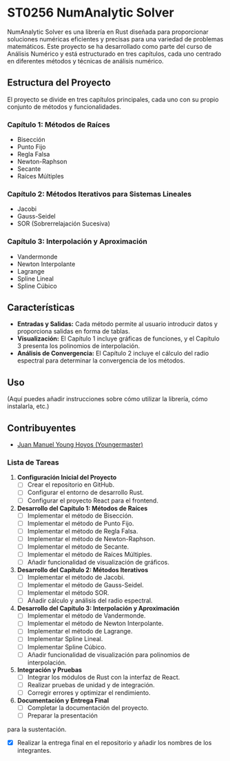 # ST0256 NumAnalytic Solver

NumAnalytic Solver es una librería en Rust diseñada para proporcionar soluciones numéricas eficientes y precisas para una variedad de problemas matemáticos. Este proyecto se ha desarrollado como parte del curso de Análisis Numérico y está estructurado en tres capítulos, cada uno centrado en diferentes métodos y técnicas de análisis numérico.

## Estructura del Proyecto

El proyecto se divide en tres capítulos principales, cada uno con su propio conjunto de métodos y funcionalidades.

### Capítulo 1: Métodos de Raíces

- Bisección
- Punto Fijo
- Regla Falsa
- Newton-Raphson
- Secante
- Raíces Múltiples

### Capítulo 2: Métodos Iterativos para Sistemas Lineales

- Jacobi
- Gauss-Seidel
- SOR (Sobrerrelajación Sucesiva)

### Capítulo 3: Interpolación y Aproximación

- Vandermonde
- Newton Interpolante
- Lagrange
- Spline Lineal
- Spline Cúbico

## Características

- **Entradas y Salidas:** Cada método permite al usuario introducir datos y proporciona salidas en forma de tablas.
- **Visualización:** El Capítulo 1 incluye gráficas de funciones, y el Capítulo 3 presenta los polinomios de interpolación.
- **Análisis de Convergencia:** El Capítulo 2 incluye el cálculo del radio espectral para determinar la convergencia de los métodos.

## Uso

(Aquí puedes añadir instrucciones sobre cómo utilizar la librería, cómo instalarla, etc.)

## Contribuyentes

- [Juan Manuel Young Hoyos (Youngermaster)](https://github.com/Youngermaster)

### Lista de Tareas

1. **Configuración Inicial del Proyecto**
   - [ ] Crear el repositorio en GitHub.
   - [ ] Configurar el entorno de desarrollo Rust.
   - [ ] Configurar el proyecto React para el frontend.

2. **Desarrollo del Capítulo 1: Métodos de Raíces**
   - [ ] Implementar el método de Bisección.
   - [ ] Implementar el método de Punto Fijo.
   - [ ] Implementar el método de Regla Falsa.
   - [ ] Implementar el método de Newton-Raphson.
   - [ ] Implementar el método de Secante.
   - [ ] Implementar el método de Raíces Múltiples.
   - [ ] Añadir funcionalidad de visualización de gráficos.

3. **Desarrollo del Capítulo 2: Métodos Iterativos**
   - [ ] Implementar el método de Jacobi.
   - [ ] Implementar el método de Gauss-Seidel.
   - [ ] Implementar el método SOR.
   - [ ] Añadir cálculo y análisis del radio espectral.

4. **Desarrollo del Capítulo 3: Interpolación y Aproximación**
   - [ ] Implementar el método de Vandermonde.
   - [ ] Implementar el método de Newton Interpolante.
   - [ ] Implementar el método de Lagrange.
   - [ ] Implementar Spline Lineal.
   - [ ] Implementar Spline Cúbico.
   - [ ] Añadir funcionalidad de visualización para polinomios de interpolación.

5. **Integración y Pruebas**
   - [ ] Integrar los módulos de Rust con la interfaz de React.
   - [ ] Realizar pruebas de unidad y de integración.
   - [ ] Corregir errores y optimizar el rendimiento.

6. **Documentación y Entrega Final**
   - [ ] Completar la documentación del proyecto.
   - [ ] Preparar la presentación

 para la sustentación.

- [x] Realizar la entrega final en el repositorio y añadir los nombres de los integrantes.
